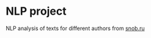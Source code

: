 NLP project
===========

NLP analysis of texts for different authors from [snob.ru](https://snob.ru)
